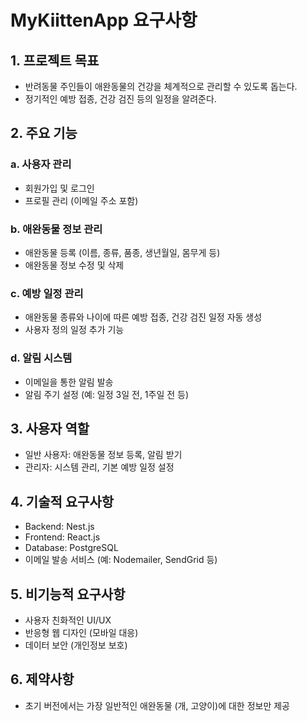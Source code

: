 # MyKiittenApp 요구사항

## 1. 프로젝트 목표
- 반려동물 주인들이 애완동물의 건강을 체계적으로 관리할 수 있도록 돕는다.
- 정기적인 예방 접종, 건강 검진 등의 일정을 알려준다.

## 2. 주요 기능

### a. 사용자 관리
- 회원가입 및 로그인
- 프로필 관리 (이메일 주소 포함)

### b. 애완동물 정보 관리
- 애완동물 등록 (이름, 종류, 품종, 생년월일, 몸무게 등)
- 애완동물 정보 수정 및 삭제

### c. 예방 일정 관리
- 애완동물 종류와 나이에 따른 예방 접종, 건강 검진 일정 자동 생성
- 사용자 정의 일정 추가 기능

### d. 알림 시스템
- 이메일을 통한 알림 발송
- 알림 주기 설정 (예: 일정 3일 전, 1주일 전 등)

## 3. 사용자 역할
- 일반 사용자: 애완동물 정보 등록, 알림 받기
- 관리자: 시스템 관리, 기본 예방 일정 설정

## 4. 기술적 요구사항
- Backend: Nest.js
- Frontend: React.js
- Database: PostgreSQL
- 이메일 발송 서비스 (예: Nodemailer, SendGrid 등)

## 5. 비기능적 요구사항
- 사용자 친화적인 UI/UX
- 반응형 웹 디자인 (모바일 대응)
- 데이터 보안 (개인정보 보호)

## 6. 제약사항
- 초기 버전에서는 가장 일반적인 애완동물 (개, 고양이)에 대한 정보만 제공
